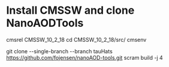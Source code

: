 # Install CMSSW and clone NanoAODTools
cmsrel CMSSW_10_2_18
cd CMSSW_10_2_18/src/
cmsenv

git clone --single-branch --branch tauHats https://github.com/fojensen/nanoAOD-tools.git
scram build -j 4


